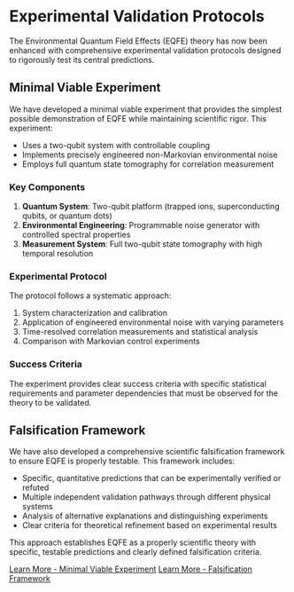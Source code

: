 # Experimental Validation Protocols

The Environmental Quantum Field Effects (EQFE) theory has now been enhanced with comprehensive experimental validation protocols designed to rigorously test its central predictions.

## Minimal Viable Experiment

We have developed a minimal viable experiment that provides the simplest possible demonstration of EQFE while maintaining scientific rigor. This experiment:

- Uses a two-qubit system with controllable coupling
- Implements precisely engineered non-Markovian environmental noise
- Employs full quantum state tomography for correlation measurement

### Key Components

1. **Quantum System**: Two-qubit platform (trapped ions, superconducting qubits, or quantum dots)
2. **Environmental Engineering**: Programmable noise generator with controlled spectral properties
3. **Measurement System**: Full two-qubit state tomography with high temporal resolution

### Experimental Protocol

The protocol follows a systematic approach:

1. System characterization and calibration
2. Application of engineered environmental noise with varying parameters
3. Time-resolved correlation measurements and statistical analysis
4. Comparison with Markovian control experiments

### Success Criteria

The experiment provides clear success criteria with specific statistical requirements and parameter dependencies that must be observed for the theory to be validated.

## Falsification Framework

We have also developed a comprehensive scientific falsification framework to ensure EQFE is properly testable. This framework includes:

- Specific, quantitative predictions that can be experimentally verified or refuted
- Multiple independent validation pathways through different physical systems
- Analysis of alternative explanations and distinguishing experiments
- Clear criteria for theoretical refinement based on experimental results

This approach establishes EQFE as a properly scientific theory with specific, testable predictions and clearly defined falsification criteria.

[Learn More - Minimal Viable Experiment](/Environmental-Quantum-Field-Effects/experiments/protocols/minimal_viable_experiment.html)
[Learn More - Falsification Framework](/Environmental-Quantum-Field-Effects/theory/falsification_framework.html)

